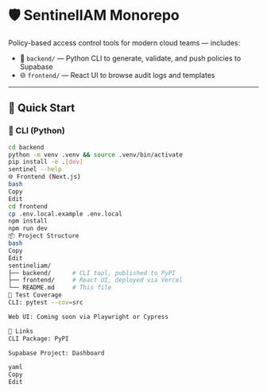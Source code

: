 # 🛡 SentinelIAM Monorepo

Policy-based access control tools for modern cloud teams — includes:

- 🧱 `backend/` — Python CLI to generate, validate, and push policies to Supabase
- 🌐 `frontend/` — React UI to browse audit logs and templates

---

## 🚀 Quick Start

### 🧪 CLI (Python)
```bash
cd backend
python -m venv .venv && source .venv/bin/activate
pip install -e .[dev]
sentinel --help
🌐 Frontend (Next.js)
bash
Copy
Edit
cd frontend
cp .env.local.example .env.local
npm install
npm run dev
📦 Project Structure
bash
Copy
Edit
sentineliam/
├── backend/      # CLI tool, published to PyPI
├── frontend/     # React UI, deployed via Vercel
└── README.md     # This file
🧪 Test Coverage
CLI: pytest --cov=src

Web UI: Coming soon via Playwright or Cypress

🔗 Links
CLI Package: PyPI

Supabase Project: Dashboard

yaml
Copy
Edit
